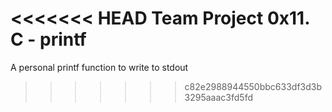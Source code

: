 <<<<<<< HEAD
Team Project 0x11. C - printf
=======
A personal printf function to write to stdout
>>>>>>> c82e2988944550bbc633df3d3b3295aaac3fd5fd
